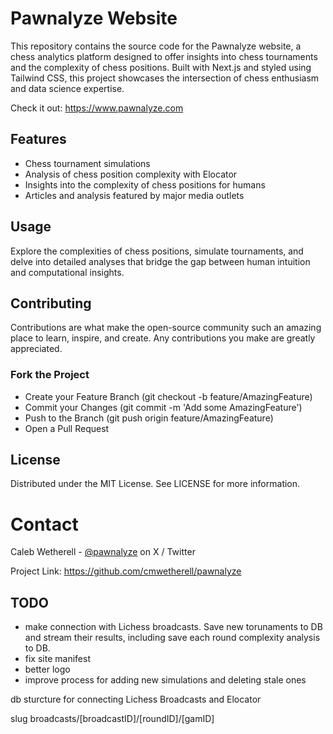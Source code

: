 # Pawnalyze Website

This repository contains the source code for the Pawnalyze website, a chess analytics platform designed to offer insights into chess tournaments and the complexity of chess positions. Built with Next.js and styled using Tailwind CSS, this project showcases the intersection of chess enthusiasm and data science expertise.

Check it out: https://www.pawnalyze.com

## Features

- Chess tournament simulations
- Analysis of chess position complexity with Elocator
- Insights into the complexity of chess positions for humans
- Articles and analysis featured by major media outlets


## Usage
Explore the complexities of chess positions, simulate tournaments, and delve into detailed analyses that bridge the gap between human intuition and computational insights.

## Contributing
Contributions are what make the open-source community such an amazing place to learn, inspire, and create. Any contributions you make are greatly appreciated.

### Fork the Project
- Create your Feature Branch (git checkout -b feature/AmazingFeature)
- Commit your Changes (git commit -m 'Add some AmazingFeature')
- Push to the Branch (git push origin feature/AmazingFeature)
- Open a Pull Request

## License
Distributed under the MIT License. See LICENSE for more information.

# Contact
Caleb Wetherell - [@pawnalyze](https://www.twitter.com/pawnalyze) on X / Twitter

Project Link: https://github.com/cmwetherell/pawnalyze

## TODO

- make connection with Lichess broadcasts. Save new torunaments to DB and stream their results, including save each round complexity analysis to DB.
- fix site manifest
- better logo
- improve process for adding new simulations and deleting stale ones

db sturcture for connecting Lichess Broadcasts and Elocator

slug broadcasts/[broadcastID]/[roundID]/[gamID]